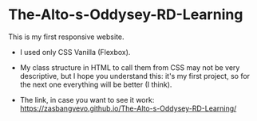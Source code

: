# The-Alto-s-Oddysey-RD-Learning


This is my first responsive website.


* I used only CSS Vanilla (Flexbox).

* My class structure in HTML to call them from CSS may not be very descriptive, but I hope you understand this: it's my first project, so for the next one everything will be better (I think).

* The link, in case you want to see it work: https://zasbangvevo.github.io/The-Alto-s-Oddysey-RD-Learning/
